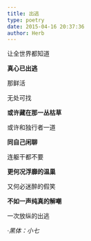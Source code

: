 ```yaml
---
title: 出逃
type: poetry
date: 2015-04-16 20:37:36
author: Herb
---
```


让全世界都知道

**真心已出逃**

那鲜活

无处可找

**或许藏在那一丛枯草**

或许和独行者一道

**同自己闲聊**

连躯干都不要

**更何况浮靡的温巢**

又何必迷醉的假笑

**不如一声纯真的解嘲**

一次放纵的出逃
<br />

·*黑体：小七*